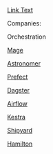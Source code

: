 [Link Text](http://url.com)

Companies:

Orchestration

[Mage](https://www.mage.ai/)

[Astronomer](https://www.astronomer.io/)

[Prefect](https://www.prefect.io/)

[Dagster](https://dagster.io/)

[Airflow](https://airflow.apache.org/)

[Kestra](https://kestra.io/)

[Shipyard](https://www.shipyardapp.com/)

[Hamilton](https://github.com/dagworks-inc/hamilton)
